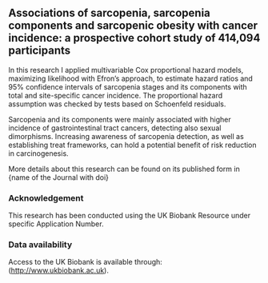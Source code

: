 ## Associations of sarcopenia, sarcopenia components and sarcopenic obesity with cancer incidence: a prospective cohort study of 414,094 participants

In this research I applied multivariable Cox proportional hazard models, maximizing likelihood with Efron’s approach, to estimate hazard ratios and 95% confidence intervals of sarcopenia stages and its components with total and site-specific cancer incidence. The proportional hazard assumption was checked by tests based on Schoenfeld residuals.

Sarcopenia and its components were mainly associated with higher incidence of gastrointestinal tract cancers, detecting also sexual dimorphisms. Increasing awareness of sarcopenia detection, as well as establishing treat frameworks, can hold a potential benefit of risk reduction in carcinogenesis.

More details about this research can be found on its published form in {name of the Journal with doi}

### Acknowledgement
This research has been conducted using the UK Biobank Resource under specific Application Number.

### Data availability
Access to the UK Biobank is available through: (http://www.ukbiobank.ac.uk).
